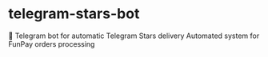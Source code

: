 # telegram-stars-bot
🤖 Telegram bot for automatic Telegram Stars delivery Automated system for FunPay orders processing
